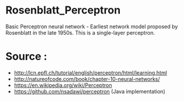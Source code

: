 # Rosenblatt_Perceptron
Basic Perceptron neural network - Earliest network model proposed by Rosenblatt in the late 1950s. This is a single-layer perceptron.


# Source : 
* http://lcn.epfl.ch/tutorial/english/perceptron/html/learning.html
* http://natureofcode.com/book/chapter-10-neural-networks/
* https://en.wikipedia.org/wiki/Perceptron
* https://github.com/nsadawi/perceptron (Java implementation)